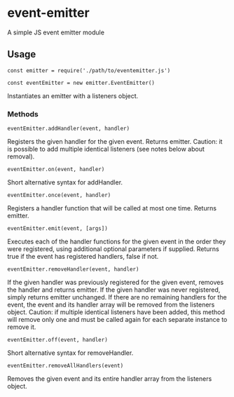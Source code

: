 # event-emitter

A simple JS event emitter module

## Usage

`const emitter = require('./path/to/eventemitter.js')`

`const eventEmitter = new emitter.EventEmitter()`

Instantiates an emitter with a listeners object.

### Methods

`eventEmitter.addHandler(event, handler)`

Registers the given handler for the given event.  Returns emitter.
Caution:  it is possible to add multiple identical listeners (see notes below about removal).

`eventEmitter.on(event, handler)`

Short alternative syntax for addHandler.

`eventEmitter.once(event, handler)`

Registers a handler function that will be called at most one time.  Returns emitter.

`eventEmitter.emit(event, [args])`

Executes each of the handler functions for the given event in the order they were registered, using additional optional parameters if supplied.  Returns true if the event has registered handlers, false if not.

`eventEmitter.removeHandler(event, handler)`

If the given handler was previously registered for the given event, removes the handler and returns emitter.  If the given handler was never registered, simply returns emitter unchanged.
If there are no remaining handlers for the event, the event and its handler array will be removed from the listeners object.
Caution:  if multiple identical listeners have been added, this method will remove only one and must be called again for each separate instance to remove it.

`eventEmitter.off(event, handler)`

Short alternative syntax for removeHandler.

`eventEmitter.removeAllHandlers(event)`

Removes the given event and its entire handler array from the listeners object.
